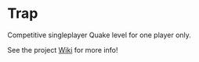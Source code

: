 # Trap
Competitive singleplayer Quake level for one player only.

See the project [Wiki](https://github.com/wms910/Trap/wiki) for more info!
